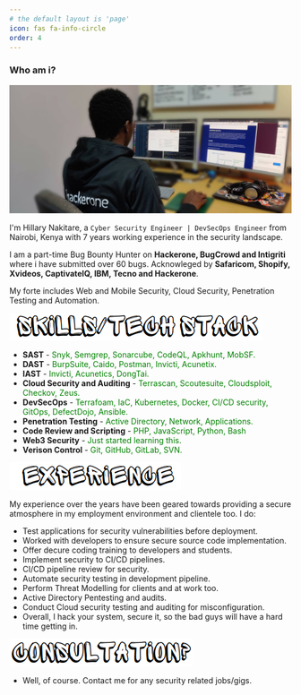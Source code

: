 ```yaml
---
# the default layout is 'page'
icon: fas fa-info-circle
order: 4
---
```


### Who am i?

![downloading!](/assets/img/me.jpg "Some example apk files")

I'm Hillary Nakitare, a `Cyber Security Engineer | DevSecOps Engineer` from Nairobi, Kenya with 7 years working experience in the security landscape.

I am a part-time Bug Bounty Hunter on **Hackerone, BugCrowd and Intigriti** where i have submitted over 60 bugs. Acknowleged by **Safaricom, Shopify, Xvideos, CaptivateIQ, IBM, Tecno and Hackerone**.

My forte includes Web and Mobile Security, Cloud Security, Penetration Testing and Automation.

![tech!](/assets/img/techs.png)

* **SAST** - <span style="color:green">Snyk, Semgrep, Sonarcube, CodeQL, Apkhunt, MobSF.</span>
* **DAST** - <span style="color:green">BurpSuite, Caido, Postman, Invicti, Acunetix.</span>
* **IAST** - <span style="color:green">Invicti, Acunetics, DongTai.</span>
* **Cloud Security and Auditing** - <span style="color:green">Terrascan, Scoutesuite, Cloudsploit, Checkov, Zeus.</span>
* **DevSecOps** - <span style="color:green">Terrafoam, IaC, Kubernetes, Docker, CI/CD security, GitOps, DefectDojo, Ansible.</span>
* **Penetration Testing** - <span style="color:green">Active Directory, Network, Applications.</span>
* **Code Review and Scripting** - <span style="color:green">PHP, JavaScript, Python, Bash</span>
* **Web3 Security** - <span style="color:green">Just started learning this.</span>
* **Verison Control** - <span style="color:green">Git, GitHub, GitLab, SVN.</span>

![experience!](/assets/img/exp.png)

My experience over the years have been geared towards providing a secure atmosphere in my employment environment and clientele too.
I do:
- Test applications for security vulnerabilities before deployment.
- Worked with developers to ensure secure source code implementation.
- Offer decure coding training to developers and students.
- Implement security to CI/CD pipelines.
- CI/CD pipeline review for security.
- Automate security testing in development pipeline.
- Perform Threat Modelling for clients and at work too.
- Active Directory Pentesting and audits.
- Conduct Cloud security testing and auditing for misconfiguration.
- Overall, I hack your system, secure it, so the bad guys will have a hard time getting in.

![consult!](/assets/img/consult.png)
- Well, of course. Contact me for any security related jobs/gigs.